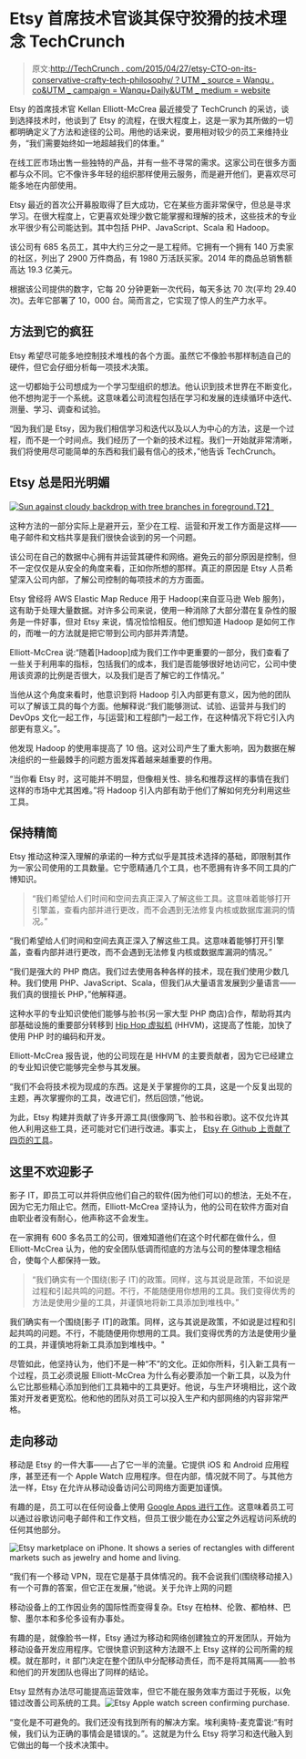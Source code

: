 # Etsy 首席技术官谈其保守狡猾的技术理念 TechCrunch

> 原文:[http://TechCrunch . com/2015/04/27/etsy-CTO-on-its-conservative-crafty-tech-philosophy/？UTM _ source = Wanqu . co&UTM _ campaign = Wanqu+Daily&UTM _ medium = website](http://techcrunch.com/2015/04/27/etsy-cto-on-its-conservatively-crafty-tech-philosophy/?utm_source=wanqu.co&utm_campaign=Wanqu+Daily&utm_medium=website)

Etsy 的首席技术官 Kellan Elliott-McCrea 最近接受了 TechCrunch 的采访，谈到选择技术时，他谈到了 Etsy 的流程，在很大程度上，这是一家为其所做的一切都明确定义了方法和途径的公司。用他的话来说，要用相对较少的员工来维持业务，“我们需要始终如一地超越我们的体重。”

在线工匠市场出售一些独特的产品，并有一些不寻常的需求。这家公司在很多方面都与众不同。它不像许多年轻的组织那样使用云服务，而是避开他们，更喜欢尽可能多地在内部使用。

Etsy 最近的首次公开募股取得了巨大成功，它在某些方面非常保守，但总是寻求学习。在很大程度上，它更喜欢处理少数它能掌握和理解的技术，这些技术的专业水平很少有公司能达到。其中包括 PHP、JavaScript、Scala 和 Hadoop。

该公司有 685 名员工，其中大约三分之一是工程师。它拥有一个拥有 140 万卖家的社区，列出了 2900 万件商品，有 1980 万活跃买家。2014 年的商品总销售额高达 19.3 亿美元。

根据该公司提供的数字，它每 20 分钟更新一次代码，每天多达 70 次(平均 29.40 次)。去年它部署了 10，000 台。简而言之，它实现了惊人的生产力水平。

## 方法到它的疯狂

Etsy 希望尽可能多地控制技术堆栈的各个方面。虽然它不像脸书那样制造自己的硬件，但它会仔细分析每一项技术决策。

这一切都始于公司想成为一个学习型组织的想法。他认识到技术世界在不断变化，他不想拘泥于一个系统。这意味着公司流程包括在学习和发展的连续循环中迭代、测量、学习、调查和试验。

“因为我们是 Etsy，因为我们相信学习和迭代以及以人为中心的方法，这是一个过程，而不是一个时间点。我们经历了一个新的技术过程。我们一开始就非常清晰，我们将使用尽可能简单的东西和我们最有信心的技术，”他告诉 TechCrunch。

## Etsy 总是阳光明媚

[![Sun against cloudy backdrop with tree branches in foreground.](../Images/c54fa99b698f1bced2f40282c32773dd.png)T2】](https://www.flickr.com/photos/infomastern/12694504465/in/photolist-kkLDUD-9q5WqG-7LtFqE-qEyb2w-fq2Gw4-bJQKHX-9Qxy9-s9jHPA-bTQwDc-cxstgf-8CYaAR-31xzYC-qrKaYe-6wJabP-ui23v-8v5yED-f8g7dA-5WJerU-eSqM59-9tztNH-c4kmBf-2hfPS9-FwiCo-8v5yAT-94FYBr-f4QSfg-9TMKG1-7FD8hB-6yubQB-4wDFxz-qaiCAK-q93ARm-bBuytk-fygzQJ-Py7tf-66w6Zs-cnfzhN-eShTps-7gzurS-oWVVzn-rR2pSD-aXRmRn-qrQ7Bs-bBuyxr-nSEaqh-cyEU37-naF3HK-4EfXyB-8qNGyW-5PR8nt)

这种方法的一部分实际上是避开云，至少在工程、运营和开发工作方面是这样——电子邮件和文档共享是我们很快会谈到的另一个问题。

该公司在自己的数据中心拥有并运营其硬件和网络。避免云的部分原因是控制，但不一定仅仅是从安全的角度来看，正如你所想的那样。真正的原因是 Etsy 人员希望深入公司内部，了解公司控制的每项技术的方方面面。

Etsy 曾经将 AWS Elastic Map Reduce 用于 Hadoop(来自亚马逊 Web 服务)，这有助于处理大量数据。对许多公司来说，使用一种消除了大部分潜在复杂性的服务是一件好事，但对 Etsy 来说，情况恰恰相反。他们想知道 Hadoop 是如何工作的，而唯一的方法就是把它带到公司内部并弄清楚。

Elliott-McCrea 说:“随着[Hadoop]成为我们工作中更重要的一部分，我们查看了一些关于利用率的指标，包括我们的成本，我们是否能够很好地访问它，公司中使用该资源的比例是否很大，以及我们是否了解它的工作情况。”

当他从这个角度来看时，他意识到将 Hadoop 引入内部更有意义，因为他的团队可以了解该工具的每个方面。他解释说:“我们能够测试、试验、运营并与我们的 DevOps 文化一起工作，与[运营]和工程部门一起工作，在这种情况下将它引入内部更有意义。”。

他发现 Hadoop 的使用率提高了 10 倍。这对公司产生了重大影响，因为数据在解决组织的一些最棘手的问题方面发挥着越来越重要的作用。

“当你看 Etsy 时，这可能并不明显，但像相关性、排名和推荐这样的事情在我们这样的市场中尤其困难。”将 Hadoop 引入内部有助于他们了解如何充分利用这些工具。

## 保持精简

Etsy 推动这种深入理解的承诺的一种方式似乎是其技术选择的基础，即限制其作为一家公司使用的工具数量。它宁愿精通几个工具，也不愿拥有许多不同工具的广博知识。

> “我们希望给人们时间和空间去真正深入了解这些工具。这意味着能够打开引擎盖，查看内部并进行更改，而不会遇到无法修复内核或数据库漏洞的情况。”

“我们希望给人们时间和空间去真正深入了解这些工具。这意味着能够打开引擎盖，查看内部并进行更改，而不会遇到无法修复内核或数据库漏洞的情况。”

“我们是强大的 PHP 商店。我们过去使用各种各样的技术，现在我们使用少数几种。我们使用 PHP、JavaScript、Scala，但我们从大量语言发展到少量语言——我们真的很擅长 PHP，”他解释道。

这种水平的专业知识使他们能够与脸书(另一家大型 PHP 商店)合作，帮助将其内部基础设施的重要部分转移到 [Hip Hop 虚拟机](https://beta.techcrunch.com/2011/12/09/hiphop-virtual-machine/) (HHVM)，这提高了性能，加快了使用 PHP 时的编码和开发。

Elliott-McCrea 报告说，他的公司现在是 HHVM 的主要贡献者，因为它已经建立的专业知识使它能够完全参与其发展。

“我们不会将技术视为现成的东西。这是关于掌握你的工具，这是一个反复出现的主题，再次掌握你的工具，改进它们，然后回馈，”他说。

为此，Etsy 构建并贡献了许多开源工具(很像网飞、脸书和谷歌)。这不仅允许其他人利用这些工具，还可能对它们进行改进。事实上， [Etsy 在 Github 上贡献了四页的工具](https://github.com/etsy?page=1)。

## 这里不欢迎影子

影子 IT，即员工可以并将供应他们自己的软件(因为他们可以)的想法，无处不在，因为它无力阻止它。然而，Elliott-McCrea 坚持认为，他的公司在软件方面对自由职业者没有耐心，他声称这不会发生。

在一家拥有 600 多名员工的公司，很难知道他们在这个时代都在做什么，但 Elliott-McCrea 认为，他的安全团队低调而彻底的方法与公司的整体理念相结合，使每个人都保持一致。

> “我们确实有一个围绕(影子 IT)的政策。同样，这与其说是政策，不如说是过程和引起共鸣的问题。不行，不能随便用你想用的工具。我们变得优秀的方法是使用少量的工具，并谨慎地将新工具添加到堆栈中。”

我们确实有一个围绕[影子 IT]的政策。同样，这与其说是政策，不如说是过程和引起共鸣的问题。不行，不能随便用你想用的工具。我们变得优秀的方法是使用少量的工具，并谨慎地将新工具添加到堆栈中。"

尽管如此，他坚持认为，他们不是一种“不”的文化。正如你所料，引入新工具有一个过程，员工必须说服 Elliott-McCrea 为什么有必要添加一个新工具，以及为什么它比那些精心添加到他们工具箱中的工具更好。他说，与生产环境相比，这个政策对开发者更宽松。他和他的团队对员工可以投入生产和内部网络的内容非常严格。

## 走向移动

移动是 Etsy 的一件大事——占了它一半的流量。它提供 iOS 和 Android 应用程序，甚至还有一个 Apple Watch 应用程序。但在内部，情况就不同了。与其他方法一样，Etsy 在允许从移动设备访问公司网络方面更加谨慎。

有趣的是，员工可以在任何设备上使用 [Google Apps 进行工作](https://www.google.com/work/apps/business/)。这意味着员工可以通过谷歌访问电子邮件和工作文档，但员工很少能在办公室之外远程访问系统的任何其他部分。

![Etsy marketplace on iPhone. It shows a series of rectangles with different markets such as jewelry and home and living.](../Images/40aea8278ae28ba16ae531e77c13f840.png)

“我们有一个移动 VPN，现在它是基于具体情况的。我不会说我们(围绕移动接入)有一个可靠的答案，但它正在发展，”他说。关于允许上网的问题

移动设备上的工作因业务的国际性而变得复杂。Etsy 在柏林、伦敦、都柏林、巴黎、墨尔本和多伦多设有办事处。

有趣的是，就像脸书一样，Etsy 通过为移动和网络创建独立的开发团队，开始为移动设备开发应用程序。它很快意识到这种方法跟不上 Etsy 这样的公司所需的规模。就在那时，it 部门决定在整个团队中分配移动责任，而不是将其隔离——脸书和他们的开发团队也得出了同样的结论。

Etsy 显然有办法尽可能提高运营效率，但它不能在服务效率方面过于死板，以免错过改善公司系统的工具。![Etsy Apple watch screen confirming purchase.](../Images/d4141e3826ebfac1c443de8b453f48e6.png)

“变化是不可避免的。我们还没有找到所有的解决方案。埃利奥特-麦克雷说:“有时候，我们认为正确的事情会是错误的。”。这就是为什么 Etsy 将学习和迭代融入到它做出的每一个技术决策中。
